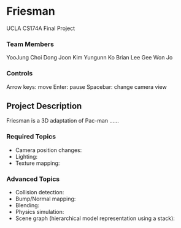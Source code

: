 # Friesman

UCLA CS174A Final Project

### Team Members
YooJung Choi
Dong Joon Kim
Yungunn Ko
Brian Lee
Gee Won Jo

### Controls
Arrow keys: move
Enter: pause
Spacebar: change camera view

## Project Description
Friesman is a 3D adaptation of Pac-man ......
### Required Topics
* Camera position changes:
* Lighting: 
* Texture mapping: 

### Advanced Topics
* Collision detection:
* Bump/Normal mapping:
* Blending:
* Physics simulation: 
* Scene graph (hierarchical model representation using a stack): 